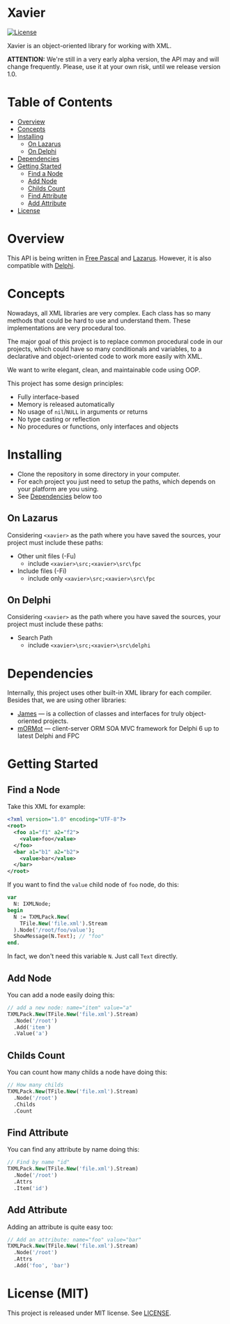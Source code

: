 # Xavier

[![License](https://img.shields.io/badge/license-MIT-green.svg)](https://github.com/mdbs99/xavier/blob/master/README.md)

Xavier is an object-oriented library for working with XML.

**ATTENTION:** We're still in a very early alpha version, the API may and will change frequently. Please, use it at your own risk, until we release version 1.0.

# Table of Contents

- [Overview](#overview)
- [Concepts](#concepts)
- [Installing](#installing)
  - [On Lazarus](#on-lazarus)
  - [On Delphi](#on-delphi)
- [Dependencies](#dependencies)
- [Getting Started](#getting-started)
  - [Find a Node](#find-a-node)
  - [Add Node](#add-node)
  - [Childs Count](#childs-count)
  - [Find Attribute](#find-attribute)
  - [Add Attribute](#add-attribute)
- [License](#license)

# Overview

This API is being written in [Free Pascal](https://freepascal.org/) and [Lazarus](http://www.lazarus-ide.org/). However, it is also compatible with [Delphi](https://www.embarcadero.com/products/delphi).

# Concepts

Nowadays, all XML libraries are very complex. Each class has so many methods that could be hard to use and understand them. These implementations are very procedural too.

The major goal of this project is to replace common procedural code in our projects, which could have so many conditionals and variables, to a declarative and object-oriented code to work more easily with XML.

We want to write elegant, clean, and maintainable code using OOP.

This project has some design principles:

* Fully interface-based
* Memory is released automatically
* No usage of `nil`/`NULL` in arguments or returns
* No type casting or reflection
* No procedures or functions, only interfaces and objects

# Installing

- Clone the repository in some directory in your computer.
- For each project you just need to setup the paths, which depends on your platform are you using.
- See [Dependencies](#dependencies) below too

## On Lazarus

Considering `<xavier>` as the path where you have saved the sources, your project must include these paths:

- Other unit files (-Fu)
  - include `<xavier>\src;<xavier>\src\fpc`
- Include files (-Fi)
  - include only `<xavier>\src;<xavier>\src\fpc`

## On Delphi

Considering `<xavier>` as the path where you have saved the sources, your project must include these paths:

- Search Path
  - include `<xavier>\src;<xavier>\src\delphi`

# Dependencies

Internally, this project uses other built-in XML library for each compiler.
Besides that, we are using other libraries:

- [James](https://github.com/mdbs99/james) — is a collection of classes and interfaces for truly object-oriented projects.
- [mORMot](https://github.com/synopse/mORMot) — client-server ORM SOA MVC framework for Delphi 6 up to latest Delphi and FPC

# Getting Started

## Find a Node

Take this XML for example:

```xml
<?xml version="1.0" encoding="UTF-8"?>
<root>
  <foo a1="f1" a2="f2">
    <value>foo</value>
  </foo>
  <bar a1="b1" a2="b2">
    <value>bar</value>
  </bar>
</root>
```

If you want to find the `value` child node of `foo` node, do this:

```pascal
var
  N: IXMLNode;
begin
  N := TXMLPack.New(
    TFile.New('file.xml').Stream
  ).Node('/root/foo/value');
  ShowMessage(N.Text); // "foo"
end.
```
In fact, we don't need this variable `N`. Just call `Text` directly.

## Add Node

You can add a node easily doing this:

```pascal
// add a new node: name="item" value="a"
TXMLPack.New(TFile.New('file.xml').Stream)
  .Node('/root')
  .Add('item')
  .Value('a')
```

## Childs Count

You can count how many childs a node have doing this:

```pascal
// How many childs
TXMLPack.New(TFile.New('file.xml').Stream)
  .Node('/root')
  .Childs
  .Count
```

## Find Attribute

You can find any attribute by name doing this:

```pascal
// Find by name "id"
TXMLPack.New(TFile.New('file.xml').Stream)
  .Node('/root')
  .Attrs
  .Item('id')
```

## Add Attribute

Adding an attribute is quite easy too:

```pascal
// Add an attribute: name="foo" value="bar"
TXMLPack.New(TFile.New('file.xml').Stream)
  .Node('/root')
  .Attrs
  .Add('foo', 'bar')
```

# License (MIT)

This project is released under MIT license. See [LICENSE](LICENSE).
